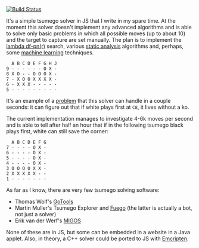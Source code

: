 [![Build Status](https://travis-ci.org/d180cf/tsumego.js.svg?branch=master)](https://travis-ci.org/d180cf/tsumego.js)

It's a simple tsumego solver in JS that I write in my spare time. At the moment this solver doesn't implement any advanced algorithms and is able to solve only basic problems in which all possible moves (up to about 10) and the target to capture are set manually. The plan is to implement the [lambda df-pn(r)](http://www.ijcai.org/papers07/Papers/IJCAI07-387.pdf) search, various [static analysis](https://webdocs.cs.ualberta.ca/~mmueller/ps/gpw97.pdf) algorithms and, perhaps, some [machine learning](http://arxiv.org/abs/1412.3409) techniques.

```
  A B C D E F G H J
9 - - - - - - O X -
8 X O - - O O O X -
7 - X O O X X X X -
6 - X X X - - - - -
5 - - - - - - - - - 
```

It's an example of a [problem](http://www.goproblems.com/18629) that this solver can handle in a couple seconds: it can figure out that if white plays first at `C8`, it lives without a ko.

The current implementation manages to investigate 4-6k moves per second and is able to tell after half an hour that if in the following tsumego black plays first, white can still save the corner:

```
  A B C D E F G
7 - - - - O X -
6 - - - - O X -
5 - - - - O X -
4 - - - - O X -
3 O O O O X X -
2 X X X X X - -
1 - - - - - - -
```

As far as I know, there are very few tsumego solving software:

- Thomas Wolf's [GoTools](http://lie.math.brocku.ca/gotools/index.php?content=about)
- Martin Muller's Tsumego Explorer and [Fuego](https://github.com/svn2github/fuego) (the latter is actually a bot, not just a solver)
- Erik van der Werf's [MIGOS](http://erikvanderwerf.tengen.nl/5x5/5x5solved.html)

None of these are in JS, but some can be embedded in a website in a Java applet. Also, in theory, a C++ solver could be ported to JS with [Emcripten](https://en.wikipedia.org/wiki/Emscripten).

